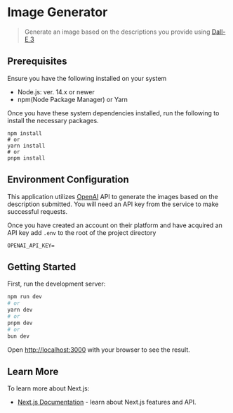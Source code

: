 # Image Generator

> Generate an image based on the descriptions you provide using [Dall-E 3](https://openai.com/index/dall-e)

## Prerequisites

Ensure you have the following installed on your system

- Node.js: ver. 14.x or newer
- npm(Node Package Manager) or Yarn

Once you have these system dependencies installed, run the following to install the necessary packages.

```
npm install
# or
yarn install
# or
pnpm install
```

## Environment Configuration

This application utilizes [OpenAI](https://openai.com/) API to generate the images based on the description submitted. You will need an API key from the service to make successful requests.

Once you have created an account on their platform and have acquired an API key add `.env` to the root of the project directory

```
OPENAI_API_KEY=
```

## Getting Started

First, run the development server:

```bash
npm run dev
# or
yarn dev
# or
pnpm dev
# or
bun dev
```

Open [http://localhost:3000](http://localhost:3000) with your browser to see the result.

## Learn More

To learn more about Next.js:

- [Next.js Documentation](https://nextjs.org/docs) - learn about Next.js features and API.
